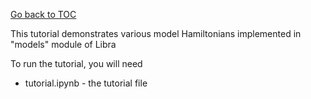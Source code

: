 [Go back to TOC](../../README.md)

This tutorial demonstrates various model Hamiltonians implemented in "models" module of Libra

To run the tutorial, you will need 

* tutorial.ipynb - the tutorial file



